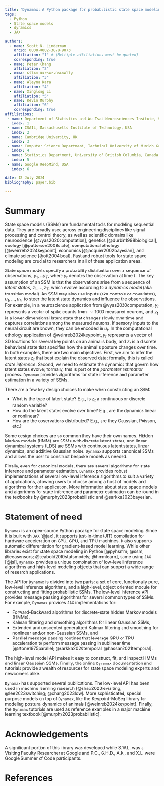 ```yaml
---
title: 'Dynamax: A Python package for probabilistic state space modeling with JAX'
tags:
  - Python
  - State space models
  - dynamics
  - JAX

authors:
  - name: Scott W. Linderman
    orcid: 0000-0002-3878-9073
    affiliation: "1" # (Multiple affiliations must be quoted)
    corresponding: true
  - name: Peter Chang
    affiliation: "2"
  - name: Giles Harper-Donnelly
    affiliation: "3"
  - name: Aleyna Kara
    affiliation: "4"
  - name: Xinglong Li
    affiliation: "5"
  - name: Kevin Murphy
    affiliation: "6"
    corresponding: true
affiliations:
 - name: Department of Statistics and Wu Tsai Neurosciences Insitute, Stanford University, USA
   index: 1
 - name: CSAIL, Massachusetts Institute of Technology, USA
   index: 2
 - name: Cambridge University, UK
   index: 3
 - name: Computer Science Department, Technical University of Munich Garching, Germany
   index: 4
 - name: Statistics Department, University of British Columbia, Canada
   index: 5
 - name: Google DeepMind, USA
   index: 6
 
date: 12 July 2024
bibliography: paper.bib

---
```


# Summary

State space models (SSMs) are fundamental tools for modeling sequential data. They are broadly used across engineering disciplines like signal processing and control theory, as well as scientific domains like neuroscience [@vyas2020computation], genetics [@durbin1998biological], ecology [@patterson2008state], computational ethology [@weinreb2024keypoint], economics [@jacquier2002bayesian], and climate science [@ott2004local]. Fast and robust tools for state space modeling are crucial to researchers in all of these application areas.

State space models specify a probability distribution over a sequence of observations, $y_1, \ldots y_T$, where $y_t$ denotes the observation at time $t$. The key assumption of an SSM is that the observations arise from a sequence of _latent states_, $z_1, \ldots, z_T$, which evolve according to a _dynamics model_ (aka transition model). An SSM may also use inputs (aka controls or covariates), $u_1,\ldots,u_T$, to steer the latent state dynamics and influence the observations. 
For example, in a neuroscience application from @vyas2020computation, $y_t$ represents a vector of spike counts from $\sim 1000$ measured neurons, and $z_t$ is a lower dimensional latent state that changes slowly over time and captures correlations among the measured neurons. If sensory inputs to the neural circuit are known, they can be encoded in $u_t$. 
In the computational ethology application of @weinreb2024keypoint, $y_t$ represents a vector of 3D locations for several key points on an animal's body, and $z_t$ is a discrete behavioral state that specifies how the animal's posture changes over time.
In both examples, there are two main objectives: First, we aim to infer the latent states $z_t$ that best explain the observed data; formally, this is called _state inference_. 
Second, we need to estimate the dynamics that govern how latent states evolve; formally, this is part of the _parameter estimation_ process. 
`Dynamax` provides algorithms for state inference and parameter estimation in a variety of SSMs. 

There are a few key design choices to make when constructing an SSM:

- What is the type of latent state? E.g., is $z_t$ a continuous or discrete random variable?
- How do the latent states evolve over time? E.g., are the dynamics linear or nonlinear?
- How are the observations distributed? E.g., are they Gaussian, Poisson, etc.?

Some design choices are so common they have their own names. Hidden Markov models (HMM) are SSMs with discrete latent states, and linear dynamical systems (LDS) are SSMs with continuous latent states, linear dynamics, and additive Gaussian noise.  `Dynamax` supports canonical SSMs and allows the user to construct bespoke models as needed.

Finally, even for canonical models, there are several algorithms for state inference and parameter estimation. `Dynamax` provides robust implementations of several low-level inference algorithms to suit a variety of applications, allowing users to choose among a host of models and algorithms for their application. More information about state space models and algorithms for state inference and parameter estimation can be found in the textbooks by @murphy2023probabilistic and @sarkka2023bayesian. 


# Statement of need

`Dynamax` is an open-source Python pacakge for state space modeling. Since it is built with `JAX` [@jax], it supports just-in-time (JIT) compilation for hardware acceleration on CPU, GPU, and TPU machines. It also supports automatic differentiation for gradient-based model learning. While other libraries exist for state space modeling in Python [@pyhsmm; @ssm; @eeasensors; @seabold2010statsmodels; @hmmlearn], some using `JAX` [@jsl],  `Dynamax` provides a unique combination of low-level inference algorithms and high-level modeling objects that can support a wide range of research applications.

The API for `Dynamax` is divided into two parts: a set of core, functionally pure, low-level inference algorithms, and a high-level, object oriented module for constructing and fitting probabilistic SSMs. The low-level inference API provides message passing algorithms for several common types of SSMs. For example, `Dynamax` provides `JAX` implementations for:

- Forward-Backward algorithms for discrete-state hidden Markov models (HMMs), 
- Kalman filtering and smoothing algorithms for linear Gaussian SSMs, 
- Extended and unscented generalized Kalman filtering and smoothing for nonlinear and/or non-Gaussian SSMs, and
- Parallel message passing routines that leverage GPU or TPU acceleration to perform message passing in sublinear time [@stone1975parallel; @sarkka2020temporal; @hassan2021temporal]. 

The high-level model API makes it easy to construct, fit, and inspect HMMs and linear Gaussian SSMs. Finally, the online `Dynamax` documentation and tutorials provide a wealth of resources for state space modeling experts and newcomers alike.

`Dynamax` has supported several publications. The low-level API has been used in machine learning research [@zhao2023revisiting; @lee2023switching; @chang2023low]. More sophisticated, special purpose models on top of `Dynamax`, like the Keypoint-MoSeq library for modeling postural dynamics of animals [@weinreb2024keypoint]. Finally, the `Dynamax` tutorials are used as reference examples in a major machine learning textbook [@murphy2023probabilistic].  

# Acknowledgements

A significant portion of this library was developed while S.W.L. was a Visiting Faculty Researcher at Google and P.C., G.H.D., A.K., and X.L. were Google Summer of Code participants. 

# References